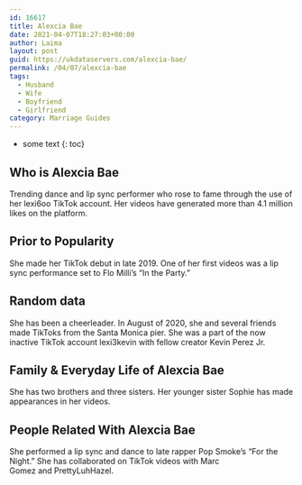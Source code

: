 ```yaml
---
id: 16617
title: Alexcia Bae
date: 2021-04-07T18:27:03+00:00
author: Laima
layout: post
guid: https://ukdataservers.com/alexcia-bae/
permalink: /04/07/alexcia-bae
tags:
  - Husband
  - Wife
  - Boyfriend
  - Girlfriend
category: Marriage Guides
---
```


* some text
{: toc}


## Who is Alexcia Bae
                  
                  
                  
Trending dance and lip sync performer who rose to fame through the use of her lexi6oo TikTok account. Her videos have generated more than 4.1 million likes on the platform.
                  
              
            
              
            
                
                
                
## Prior to Popularity
                  
                  
                  
She made her TikTok debut in late 2019. One of her first videos was a lip sync performance set to Flo Milli&#8217;s &#8220;In the Party.&#8221;
                  
              
            
              
            
                
                
                
## Random data
                  
                  
                  
She has been a cheerleader. In August of 2020, she and several friends made TikToks from the Santa Monica pier. She was a part of the now inactive TikTok account lexi3kevin with fellow creator Kevin Perez Jr.
                  
              
            
              
            
                
                
                
## Family & Everyday Life of Alexcia Bae
                  
                  
                  
She has two brothers and three sisters. Her younger sister Sophie has made appearances in her videos. 
                  
              
            
              
            
                
                
                
## People Related With Alexcia Bae
                  
                  
                  
She performed a lip sync and dance to late rapper Pop Smoke&#8217;s &#8220;For the Night.&#8221; She has collaborated on TikTok videos with Marc Gomez and PrettyLuhHazel. 
                  
              
            
              
            
                
              
            
              
              
            
            
              
            
          
          
          